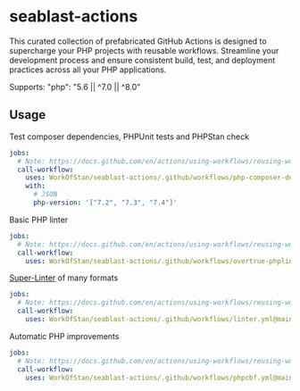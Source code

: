 # seablast-actions

This curated collection of prefabricated GitHub Actions is designed to supercharge your PHP projects with reusable workflows.
Streamline your development process and ensure consistent build, test, and deployment practices across all your PHP applications.

Supports: "php": "5.6 || ^7.0 || ^8.0"

## Usage

Test composer dependencies, PHPUnit tests and PHPStan check
```yml
jobs:
  # Note: https://docs.github.com/en/actions/using-workflows/reusing-workflows The strategy property is not supported in any job that calls a reusable workflow.
  call-workflow:
    uses: WorkOfStan/seablast-actions/.github/workflows/php-composer-dependencies-reusable.yml@main
    with:
      # JSON
      php-version: '["7.2", "7.3", "7.4"]'
```

Basic PHP linter
```yml
jobs:
  # Note: https://docs.github.com/en/actions/using-workflows/reusing-workflows The strategy property is not supported in any job that calls a reusable workflow.
  call-workflow:
    uses: WorkOfStan/seablast-actions/.github/workflows/overtrue-phplint.yml@main
```

[Super-Linter](https://github.com/super-linter/super-linter) of many formats
```yml
jobs:
  # Note: https://docs.github.com/en/actions/using-workflows/reusing-workflows The strategy property is not supported in any job that calls a reusable workflow.
  call-workflow:
    uses: WorkOfStan/seablast-actions/.github/workflows/linter.yml@main
```

Automatic PHP improvements
```yml
jobs:
  # Note: https://docs.github.com/en/actions/using-workflows/reusing-workflows The strategy property is not supported in any job that calls a reusable workflow.
  call-workflow:
    uses: WorkOfStan/seablast-actions/.github/workflows/phpcbf.yml@main
```
